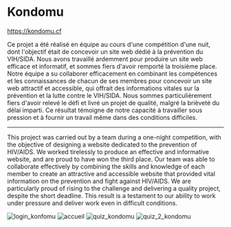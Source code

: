 # Kondomu

https://kondomu.cf

Ce projet a été réalisé en équipe au cours d'une compétition d'une nuit, dont l'objectif était de concevoir un site web dédié à la prévention du VIH/SIDA. Nous avons travaillé ardemment pour produire un site web efficace et informatif, et sommes fiers d'avoir remporté la troisième place. Notre équipe a su collaborer efficacement en combinant les compétences et les connaissances de chacun de ses membres pour concevoir un site web attractif et accessible, qui offrait des informations vitales sur la prévention et la lutte contre le VIH/SIDA. Nous sommes particulièrement fiers d'avoir relevé le défi et livré un projet de qualité, malgré la brièveté du délai imparti. Ce résultat témoigne de notre capacité à travailler sous pression et à fournir un travail même dans des conditions difficiles.

----------------------------------------------------------------------------------------------------------------------------------------------------------------

This project was carried out by a team during a one-night competition, with the objective of designing a website dedicated to the prevention of HIV/AIDS. We worked tirelessly to produce an effective and informative website, and are proud to have won the third place. Our team was able to collaborate effectively by combining the skills and knowledge of each member to create an attractive and accessible website that provided vital information on the prevention and fight against HIV/AIDS. We are particularly proud of rising to the challenge and delivering a quality project, despite the short deadline. This result is a testament to our ability to work under pressure and deliver work even in difficult conditions.



![login_konfomu](https://user-images.githubusercontent.com/59121834/224043891-c0281547-d59c-4990-aab7-6ee92d3bbd90.PNG)
![accueil](https://user-images.githubusercontent.com/59121834/224044797-ab2b27fd-6639-4680-9d10-f3011b075f37.PNG)
![quiz_kondomu](https://user-images.githubusercontent.com/59121834/224043881-c6ecf798-1f9e-4da3-b671-ec4c1c11a680.PNG)
![quiz_2_kondomu](https://user-images.githubusercontent.com/59121834/224043896-bb62be19-d4f7-4e6d-9b0e-052e057b9fee.PNG)

